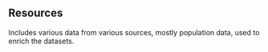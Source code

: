 ## Resources

Includes various data from various sources, mostly population data, used to enrich the datasets.
 